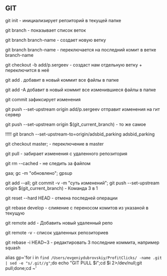 ## GIT

git init - инициализирует репзиторий в текущей папке

git branch - показывает список веток

git branch branch-name - создает новую ветку 

git branch branch-name - переключается на последний комит в ветке branch-name

git checkout -b add/p.sergeev - создаст нам отдельную ветку + переключится в неё

git add . добавит в новый коммит все  файлы в папке

git add -A добавит в новый коммит все изменившиеся файлы в папке

git commit зафиксирует изменения

git push --set-upstream origin add/p.sergeev отправит изменения на гит сервер

git push --set-upstream origin $(git_current_branch) - то же самое

!!!!! git branch --set-upstream-to=origin/adsbid_parking adsbid_parking

git checkout master; - переключение в master

git pull - забирает изменения с удаленного репозитория

git rm --cached <file> - не следить за файлом

gaa; gc -m "обновлено"; gpsup

git add --all; git commit -v -m "суть изменений"; git push --set-upstream origin $(git_current_branch) -  Команда 3 в 1

git reset --hard HEAD - отмена последней операции

git rebase develop - слияение с переносом комитов из указаной в текущую 

git remote add - Добавить новый удаленный репо

git remote -v -  список удаленных репозиториев

git rebase -i HEAD~3 - редактировать 3 последние коммита, например squash





alias gp='for i in `find /Users/evgeniydubrovskiy/ProfitClicks/ -name .git | sed -e "s/.git//g"`;do echo "GIT PULL $i";cd $i 2>/dev/null;git pull;done;cd ~'